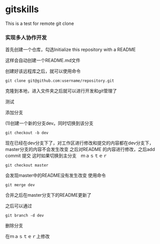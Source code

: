 # gitskills
This is a test for remote git clone
### 实现多人协作开发
首先创建一个仓库，勾选Initialize this repository with a README

这样会自动创建一个README.md文件

创建好该远程库之后，就可以使用命令
```
git clone git@github.com:username/repository.git
```
克隆到本地，进入文件夹之后就可以进行开发和git管理了


测试

添加分支

(1)创建一个新的分支dev。同时切换到该分支
```
git checkout -b dev
```
现在已经在dev分支下了，对工作区进行修改和提交的内容都在dev分支下，master分支的内容不会发生改变
之后对README 的内容进行修改，之后add commit 提交
这时如果切换到主分支　ｍａｓｔｅｒ
```
git checkout master
```
会发现master中的README没有发生改变
使用命令
```
git merge dev
```
合并之后在master分支下的README更新了


之后可以通过
```
git branch -d dev
```
删除分支


在ｍａｓｔｅｒ上修改

